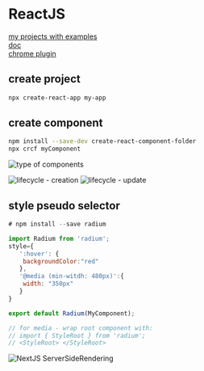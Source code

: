 # ReactJS

[my projects with examples](https://github.com/cherkavi/javascripting/tree/master/react)  
[doc](https://create-react-app.dev/)  
[chrome plugin](https://chrome.google.com/webstore/detail/react-developer-tools/fmkadmapgofadopljbjfkapdkoienihi)  

## create project
```sh
npx create-react-app my-app
```

## create component
```sh
npm install --save-dev create-react-component-folder
npx crcf myComponent
```

![type of components](https://i.postimg.cc/RhWJ08B2/ksnip-20210211-230707.png)

![lifecycle - creation](https://i.postimg.cc/5y6kP6F9/lifecycle-creation-learning-card.png)
![lifecycle - update](https://i.postimg.cc/wxGr1cS1/lifecycle-update-external-learning-card.png)

## style pseudo selector
```js
# npm install --save radium

import Radium from 'radium';
style={
   ':hover': {
   	backgroundColor:"red"
   },
   '@media (min-witdh: 480px)':{
   	width: "350px"
   }
}

export default Radium(MyComponent);

// for media - wrap root component with:
// import { StyleRoot } from 'radium';
// <StyleRoot> </StyleRoot>
```

![NextJS ServerSideRendering](https://i.postimg.cc/L6nxk6BP/nextjs-ssr.png)


